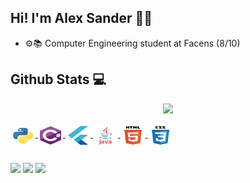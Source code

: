 ## Hi! I'm Alex Sander :man_technologist:

- ⚙️:books: Computer Engineering student at Facens (8/10)

## Github Stats 💻
<div align="center">
  <a href="https://github.com/alksss">
  <img height="180em" src="https://github-readme-stats.vercel.app/api?username=Alex2Felicio&show_icons=true&theme=dark&include_all_commits=true&count_private=true"/>
</div>
  
<div style="display: inline_block"><br>
   <img align="center" alt="Alex-Python" height="30" width="40" src="https://raw.githubusercontent.com/devicons/devicon/master/icons/python/python-original.svg">
   <img align="center" alt="Alex-Csharp" height="30" width="40" src="https://raw.githubusercontent.com/devicons/devicon/master/icons/csharp/csharp-original.svg">
   <img align="center" alt="Alex-Csharp" height="30" width="40" src="https://github.com/devicons/devicon/blob/master/icons/flutter/flutter-original.svg">
   <img align="center" alt="Alex-Csharp" height="30" width="40" src="https://github.com/devicons/devicon/blob/master/icons/java/java-original-wordmark.svg">
   <img align="center" alt="Alex-Csharp" height="30" width="40" src="https://github.com/devicons/devicon/blob/master/icons/html5/html5-original-wordmark.svg">
   <img align="center" alt="Alex-Csharp" height="30" width="40" src="https://github.com/devicons/devicon/blob/master/icons/css3/css3-original-wordmark.svg">
</div>
  
  ##
 
<div> 
  <a href="https://instagram.com/aleesk_" target="_blank"><img src="https://img.shields.io/badge/-Instagram-%23E4405F?style=for-the-badge&logo=instagram&logoColor=white"       target="_blank"></a>
  <a href = "junioralex106@gmail.com"><img src="https://img.shields.io/badge/-Gmail-%23333?style=for-the-badge&logo=gmail&logoColor=white" target="_blank"></a>
  <a href="https://www.linkedin.com/in/alex-felicio" target="_blank"><img src="https://img.shields.io/badge/-LinkedIn-%230077B5?style=for-the-badge&logo=linkedin&logoColor=white" target="_blank"></a>  
</div>
